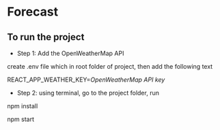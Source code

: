 # Forecast

## To run the project
- Step 1: Add the OpenWeatherMap API

create .env file which in root folder of project, then add the following text

REACT_APP_WEATHER_KEY=*OpenWeatherMap API key*


- Step 2:
using terminal, go to the project folder, run 

npm install

npm start

